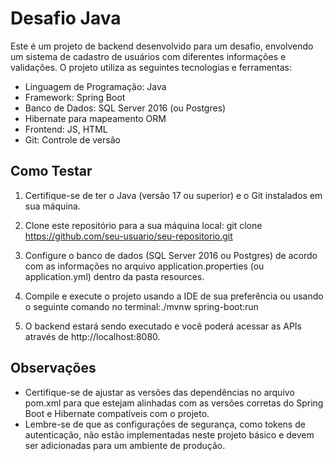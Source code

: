 # Desafio Java

Este é um projeto de backend desenvolvido para um desafio, envolvendo um sistema de cadastro de usuários com diferentes informações e validações. O projeto utiliza as seguintes tecnologias e ferramentas:

- Linguagem de Programação: Java
- Framework: Spring Boot
- Banco de Dados: SQL Server 2016 (ou Postgres)
- Hibernate para mapeamento ORM
- Frontend: JS, HTML
- Git: Controle de versão

## Como Testar

1. Certifique-se de ter o Java (versão 17 ou superior) e o Git instalados em sua máquina.

2. Clone este repositório para a sua máquina local: git clone https://github.com/seu-usuario/seu-repositorio.git

3. Configure o banco de dados (SQL Server 2016 ou Postgres) de acordo com as informações no arquivo application.properties (ou application.yml) dentro da pasta resources.

4. Compile e execute o projeto usando a IDE de sua preferência ou usando o seguinte comando no terminal:./mvnw spring-boot:run

5. O backend estará sendo executado e você poderá acessar as APIs através de http://localhost:8080.

## Observações

- Certifique-se de ajustar as versões das dependências no arquivo pom.xml para que estejam alinhadas com as versões corretas do Spring Boot e Hibernate compatíveis com o projeto.
- Lembre-se de que as configurações de segurança, como tokens de autenticação, não estão implementadas neste projeto básico e devem ser adicionadas para um ambiente de produção.
